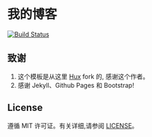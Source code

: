 # 我的博客

[![Build Status](https://travis-ci.com/lihangqi/lihangqi.github.io.svg?branch=master)](https://travis-ci.com/lihangqi/lihangqi.github.io)


## 致谢

1. 这个模板是从这里 [Hux](https://github.com/Huxpro/huxpro.github.io) fork 的, 感谢这个作者。 
2. 感谢 Jekyll、Github Pages 和 Bootstrap!

## License

遵循 MIT 许可证。有关详细,请参阅 [LICENSE](https://github.com/qiubaiying/qiubaiying.github.io/blob/master/LICENSE)。


